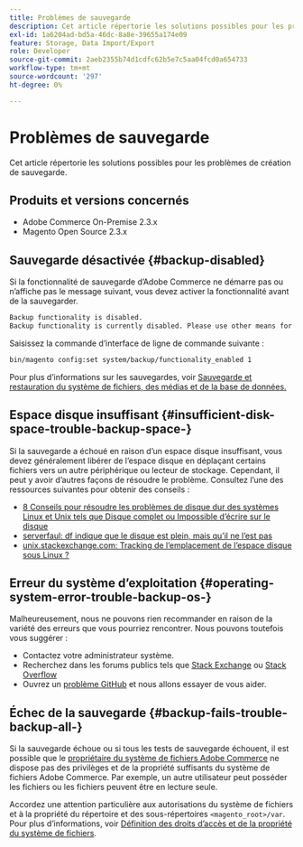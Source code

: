 ```yaml
---
title: Problèmes de sauvegarde
description: Cet article répertorie les solutions possibles pour les problèmes de création de sauvegarde.
exl-id: 1a6204ad-bd5a-46dc-8a8e-39655a174e09
feature: Storage, Data Import/Export
role: Developer
source-git-commit: 2aeb2355b74d1cdfc62b5e7c5aa04fcd0a654733
workflow-type: tm+mt
source-wordcount: '297'
ht-degree: 0%

---
```


# Problèmes de sauvegarde

Cet article répertorie les solutions possibles pour les problèmes de création de sauvegarde.

## Produits et versions concernés

* Adobe Commerce On-Premise 2.3.x
* Magento Open Source 2.3.x

## Sauvegarde désactivée {#backup-disabled}

Si la fonctionnalité de sauvegarde d’Adobe Commerce ne démarre pas ou n’affiche pas le message suivant, vous devez activer la fonctionnalité avant de la sauvegarder.

```bash
Backup functionality is disabled.
Backup functionality is currently disabled. Please use other means for backups.
```

Saisissez la commande d’interface de ligne de commande suivante :

```bash
bin/magento config:set system/backup/functionality_enabled 1
```

Pour plus d’informations sur les sauvegardes, voir [Sauvegarde et restauration du système de fichiers, des médias et de la base de données.](https://experienceleague.adobe.com/fr/docs/commerce-operations/installation-guide/tutorials/backup)

## Espace disque insuffisant {#insufficient-disk-space-trouble-backup-space-}

Si la sauvegarde a échoué en raison d’un espace disque insuffisant, vous devez généralement libérer de l’espace disque en déplaçant certains fichiers vers un autre périphérique ou lecteur de stockage. Cependant, il peut y avoir d’autres façons de résoudre le problème. Consultez l’une des ressources suivantes pour obtenir des conseils :

* [8 Conseils pour résoudre les problèmes de disque dur des systèmes Linux et Unix tels que Disque complet ou Impossible d’écrire sur le disque](https://www.cyberciti.biz/datacenter/linux-unix-bsd-osx-cannot-write-to-hard-disk)
* [serverfaul: df indique que le disque est plein, mais qu’il ne l’est pas ](https://serverfault.com/questions/315181/df-says-disk-is-full-but-it-is-not)
* [unix.stackexchange.com: Tracking de l’emplacement de l’espace disque sous Linux ?](https://unix.stackexchange.com/questions/125429/tracking-down-where-disk-space-has-gone-on-linux)

## Erreur du système d’exploitation {#operating-system-error-trouble-backup-os-}

Malheureusement, nous ne pouvons rien recommander en raison de la variété des erreurs que vous pourriez rencontrer. Nous pouvons toutefois vous suggérer :

* Contactez votre administrateur système.
* Recherchez dans les forums publics tels que [Stack Exchange](https://unix.stackexchange.com) ou [Stack Overflow](https://stackoverflow.com)
* Ouvrez un [problème GitHub](https://github.com/magento/magento2/issues) et nous allons essayer de vous aider.

## Échec de la sauvegarde {#backup-fails-trouble-backup-all-}

Si la sauvegarde échoue ou si tous les tests de sauvegarde échouent, il est possible que le [propriétaire du système de fichiers Adobe Commerce](https://experienceleague.adobe.com/fr/docs/commerce-operations/installation-guide/prerequisites/file-system/overview) ne dispose pas des privilèges et de la propriété suffisants du système de fichiers Adobe Commerce. Par exemple, un autre utilisateur peut posséder les fichiers ou les fichiers peuvent être en lecture seule.

Accordez une attention particulière aux autorisations du système de fichiers et à la propriété du répertoire et des sous-répertoires `<magento_root>/var`. Pour plus d’informations, voir [Définition des droits d’accès et de la propriété du système de fichiers](https://experienceleague.adobe.com/fr/docs/commerce-operations/installation-guide/prerequisites/file-system/configure-permissions).
